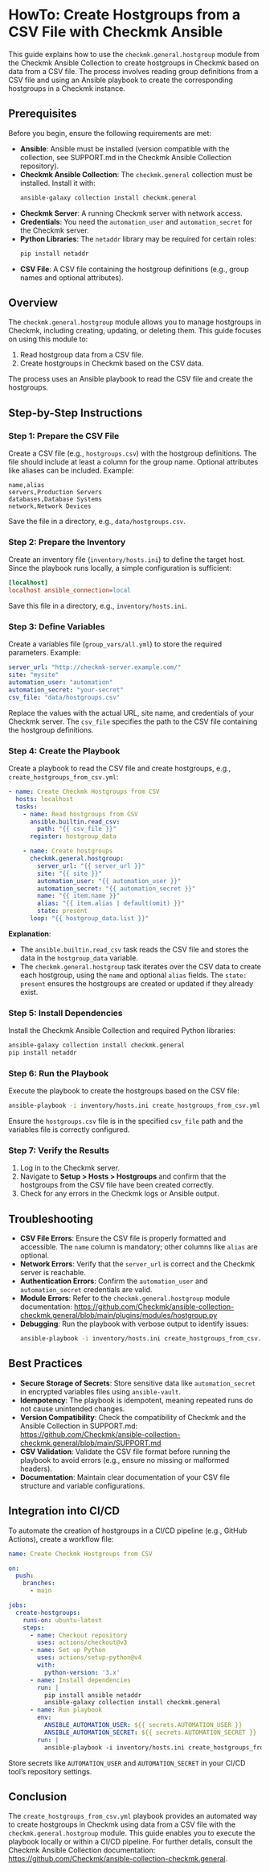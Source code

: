# HowTo: Create Hostgroups from a CSV File with Checkmk Ansible

This guide explains how to use the `checkmk.general.hostgroup` module from the Checkmk Ansible Collection to create hostgroups in Checkmk based on data from a CSV file. The process involves reading group definitions from a CSV file and using an Ansible playbook to create the corresponding hostgroups in a Checkmk instance.

## Prerequisites
Before you begin, ensure the following requirements are met:
- **Ansible**: Ansible must be installed (version compatible with the collection, see SUPPORT.md in the Checkmk Ansible Collection repository).
- **Checkmk Ansible Collection**: The `checkmk.general` collection must be installed. Install it with:
  ```bash
  ansible-galaxy collection install checkmk.general
  ```
- **Checkmk Server**: A running Checkmk server with network access.
- **Credentials**: You need the `automation_user` and `automation_secret` for the Checkmk server.
- **Python Libraries**: The `netaddr` library may be required for certain roles:
  ```bash
  pip install netaddr
  ```
- **CSV File**: A CSV file containing the hostgroup definitions (e.g., group names and optional attributes).

## Overview
The `checkmk.general.hostgroup` module allows you to manage hostgroups in Checkmk, including creating, updating, or deleting them. This guide focuses on using this module to:
1. Read hostgroup data from a CSV file.
2. Create hostgroups in Checkmk based on the CSV data.

The process uses an Ansible playbook to read the CSV file and create the hostgroups.

## Step-by-Step Instructions

### Step 1: Prepare the CSV File
Create a CSV file (e.g., `hostgroups.csv`) with the hostgroup definitions. The file should include at least a column for the group name. Optional attributes like aliases can be included. Example:

```csv
name,alias
servers,Production Servers
databases,Database Systems
network,Network Devices
```

Save the file in a directory, e.g., `data/hostgroups.csv`.

### Step 2: Prepare the Inventory
Create an inventory file (`inventory/hosts.ini`) to define the target host. Since the playbook runs locally, a simple configuration is sufficient:

```ini
[localhost]
localhost ansible_connection=local
```

Save this file in a directory, e.g., `inventory/hosts.ini`.

### Step 3: Define Variables
Create a variables file (`group_vars/all.yml`) to store the required parameters. Example:

```yaml
server_url: "http://checkmk-server.example.com/"
site: "mysite"
automation_user: "automation"
automation_secret: "your-secret"
csv_file: "data/hostgroups.csv"
```

Replace the values with the actual URL, site name, and credentials of your Checkmk server. The `csv_file` specifies the path to the CSV file containing the hostgroup definitions.

### Step 4: Create the Playbook
Create a playbook to read the CSV file and create hostgroups, e.g., `create_hostgroups_from_csv.yml`:

```yaml
- name: Create Checkmk Hostgroups from CSV
  hosts: localhost
  tasks:
    - name: Read hostgroups from CSV
      ansible.builtin.read_csv:
        path: "{{ csv_file }}"
      register: hostgroup_data

    - name: Create hostgroups
      checkmk.general.hostgroup:
        server_url: "{{ server_url }}"
        site: "{{ site }}"
        automation_user: "{{ automation_user }}"
        automation_secret: "{{ automation_secret }}"
        name: "{{ item.name }}"
        alias: "{{ item.alias | default(omit) }}"
        state: present
      loop: "{{ hostgroup_data.list }}"
```

**Explanation**:
- The `ansible.builtin.read_csv` task reads the CSV file and stores the data in the `hostgroup_data` variable.
- The `checkmk.general.hostgroup` task iterates over the CSV data to create each hostgroup, using the `name` and optional `alias` fields. The `state: present` ensures the hostgroups are created or updated if they already exist.

### Step 5: Install Dependencies
Install the Checkmk Ansible Collection and required Python libraries:

```bash
ansible-galaxy collection install checkmk.general
pip install netaddr
```

### Step 6: Run the Playbook
Execute the playbook to create the hostgroups based on the CSV file:

```bash
ansible-playbook -i inventory/hosts.ini create_hostgroups_from_csv.yml
```

Ensure the `hostgroups.csv` file is in the specified `csv_file` path and the variables file is correctly configured.

### Step 7: Verify the Results
1. Log in to the Checkmk server.
2. Navigate to **Setup > Hosts > Hostgroups** and confirm that the hostgroups from the CSV file have been created correctly.
3. Check for any errors in the Checkmk logs or Ansible output.

## Troubleshooting
- **CSV File Errors**: Ensure the CSV file is properly formatted and accessible. The `name` column is mandatory; other columns like `alias` are optional.
- **Network Errors**: Verify that the `server_url` is correct and the Checkmk server is reachable.
- **Authentication Errors**: Confirm the `automation_user` and `automation_secret` credentials are valid.
- **Module Errors**: Refer to the `checkmk.general.hostgroup` module documentation: https://github.com/Checkmk/ansible-collection-checkmk.general/blob/main/plugins/modules/hostgroup.py
- **Debugging**: Run the playbook with verbose output to identify issues:
  ```bash
  ansible-playbook -i inventory/hosts.ini create_hostgroups_from_csv.yml -vvv
  ```

## Best Practices
- **Secure Storage of Secrets**: Store sensitive data like `automation_secret` in encrypted variables files using `ansible-vault`.
- **Idempotency**: The playbook is idempotent, meaning repeated runs do not cause unintended changes.
- **Version Compatibility**: Check the compatibility of Checkmk and the Ansible Collection in SUPPORT.md: https://github.com/Checkmk/ansible-collection-checkmk.general/blob/main/SUPPORT.md
- **CSV Validation**: Validate the CSV file format before running the playbook to avoid errors (e.g., ensure no missing or malformed headers).
- **Documentation**: Maintain clear documentation of your CSV file structure and variable configurations.

## Integration into CI/CD
To automate the creation of hostgroups in a CI/CD pipeline (e.g., GitHub Actions), create a workflow file:

```yaml
name: Create Checkmk Hostgroups from CSV

on:
  push:
    branches:
      - main

jobs:
  create-hostgroups:
    runs-on: ubuntu-latest
    steps:
      - name: Checkout repository
        uses: actions/checkout@v3
      - name: Set up Python
        uses: actions/setup-python@v4
        with:
          python-version: '3.x'
      - name: Install dependencies
        run: |
          pip install ansible netaddr
          ansible-galaxy collection install checkmk.general
      - name: Run playbook
        env:
          ANSIBLE_AUTOMATION_USER: ${{ secrets.AUTOMATION_USER }}
          ANSIBLE_AUTOMATION_SECRET: ${{ secrets.AUTOMATION_SECRET }}
        run: |
          ansible-playbook -i inventory/hosts.ini create_hostgroups_from_csv.yml
```

Store secrets like `AUTOMATION_USER` and `AUTOMATION_SECRET` in your CI/CD tool’s repository settings.

## Conclusion
The `create_hostgroups_from_csv.yml` playbook provides an automated way to create hostgroups in Checkmk using data from a CSV file with the `checkmk.general.hostgroup` module. This guide enables you to execute the playbook locally or within a CI/CD pipeline. For further details, consult the Checkmk Ansible Collection documentation: https://github.com/Checkmk/ansible-collection-checkmk.general.